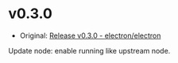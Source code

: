 # v0.3.0

* Original: [Release v0.3.0 - electron/electron](https://github.com/electron/electron/releases/tag/v0.3.0)

Update node: enable running like upstream node.
